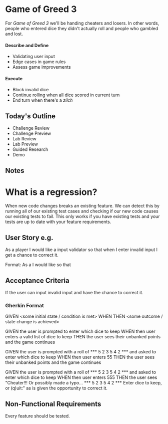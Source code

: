 # Game of Greed 3

For _Game of Greed 3_ we'll be handing cheaters and losers. In other words, people who entered dice they didn't actually roll and people who gambled and lost.

#### Describe and Define

- Validating user input
- Edge cases in game rules
- Assess game improvements

#### Execute

- Block invalid dice
- Continue rolling when all dice scored in current turn
- End turn when there's a _zilch_

## Today's Outline

- Challenge Review
- Challenge Preview
- Lab Review
- Lab Preview
- Guided Research
- Demo

## Notes 

# What is a regression?
When new code changes breaks an existing feature. We can detect this by running all of our existing test cases and checking if our new code causes our existing tests to fail. This only works if you have existing tests and your tests are up to date with your feature requirements.

## User Story e.g.

As a player I would like a input validator so that when I enter invalid input I get a chance to correct it.

Format:
As a <type of user> I would like <feature> so that <benefit>


## Acceptance Criteria
If the user can input invalid input and have the chance to correct it.

### Gherkin Format

GIVEN <some initial state / condition is met>
WHEN <some action is taken>
THEN <some outcome / state change is achieved>

GIVEN the user is prompted to enter which dice to keep
WHEN then user enters a valid list of dice to keep
THEN the user sees their unbanked points and the game continues

GIVEN the user is prompted with a roll of *** 5 2 3 5 4 2 *** and asked to enter which dice to keep
WHEN then user enters 55
THEN the user sees their unbanked points and the game continues

GIVEN the user is prompted with a roll of *** 5 2 3 5 4 2 *** and asked to enter which dice to keep
WHEN then user enters 555
THEN the user sees 
"Cheater!!! Or possibly made a typo...
*** 5 2 3 5 4 2 ***
Enter dice to keep, or (q)uit:"
as is given the opportunity to correct it.

## Non-Functional Requirements
Every feature should be tested.